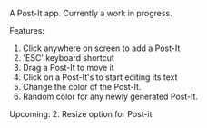 A Post-It app. Currently a work in progress.

Features:
1. Click anywhere on screen to add a Post-It
  1. 'ESC' keyboard shortcut
2. Drag a Post-It to move it
3. Click on a Post-It's to start editing its text
4. Change the color of the Post-It. 
5. Random color for any newly generated Post-It.

Upcoming:
2. Resize option for Post-it
